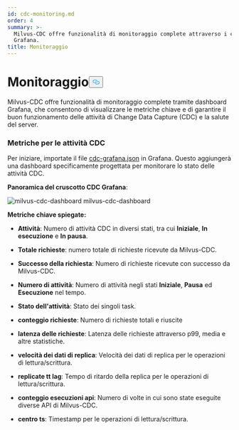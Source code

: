 ```yaml
---
id: cdc-monitoring.md
order: 4
summary: >-
  Milvus-CDC offre funzionalità di monitoraggio complete attraverso i cruscotti
  Grafana.
title: Monitoraggio
---
```

<h1 id="Monitoring" class="common-anchor-header">Monitoraggio<button data-href="#Monitoring" class="anchor-icon" translate="no">
      <svg translate="no"
        aria-hidden="true"
        focusable="false"
        height="20"
        version="1.1"
        viewBox="0 0 16 16"
        width="16"
      >
        <path
          fill="#0092E4"
          fill-rule="evenodd"
          d="M4 9h1v1H4c-1.5 0-3-1.69-3-3.5S2.55 3 4 3h4c1.45 0 3 1.69 3 3.5 0 1.41-.91 2.72-2 3.25V8.59c.58-.45 1-1.27 1-2.09C10 5.22 8.98 4 8 4H4c-.98 0-2 1.22-2 2.5S3 9 4 9zm9-3h-1v1h1c1 0 2 1.22 2 2.5S13.98 12 13 12H9c-.98 0-2-1.22-2-2.5 0-.83.42-1.64 1-2.09V6.25c-1.09.53-2 1.84-2 3.25C6 11.31 7.55 13 9 13h4c1.45 0 3-1.69 3-3.5S14.5 6 13 6z"
        ></path>
      </svg>
    </button></h1><p>Milvus-CDC offre funzionalità di monitoraggio complete tramite dashboard Grafana, che consentono di visualizzare le metriche chiave e di garantire il buon funzionamento delle attività di Change Data Capture (CDC) e la salute del server.</p>
<h3 id="Metrics-for-CDC-tasks" class="common-anchor-header">Metriche per le attività CDC</h3><p>Per iniziare, importate il file <a href="https://github.com/zilliztech/milvus-cdc/blob/main/server/configs/cdc-grafana.json">cdc-grafana.json</a> in Grafana. Questo aggiungerà una dashboard specificamente progettata per monitorare lo stato delle attività CDC.</p>
<p><strong>Panoramica del cruscotto CDC Grafana</strong>:</p>
<p>
  
   <span class="img-wrapper"> <img translate="no" src="/docs/v2.6.x/assets/milvus-cdc-dashboard.png" alt="milvus-cdc-dashboard" class="doc-image" id="milvus-cdc-dashboard" />
   </span> <span class="img-wrapper"> <span>milvus-cdc-dashboard</span> </span></p>
<p><strong>Metriche chiave spiegate:</strong></p>
<ul>
<li><p><strong>Attività</strong>: Numero di attività CDC in diversi stati, tra cui <strong>Iniziale</strong>, <strong>In esecuzione</strong> e <strong>In pausa</strong>.</p></li>
<li><p><strong>Totale richieste</strong>: numero totale di richieste ricevute da Milvus-CDC.</p></li>
<li><p><strong>Successo della richiesta</strong>: Numero di richieste ricevute con successo da Milvus-CDC.</p></li>
<li><p><strong>Numero di attività</strong>: Numero di attività negli stati <strong>Iniziale</strong>, <strong>Pausa</strong> ed <strong>Esecuzione</strong> nel tempo.</p></li>
<li><p><strong>Stato dell'attività</strong>: Stato dei singoli task.</p></li>
<li><p><strong>conteggio richieste</strong>: Numero di richieste totali e riuscite</p></li>
<li><p><strong>latenza delle richieste</strong>: Latenza delle richieste attraverso p99, media e altre statistiche.</p></li>
<li><p><strong>velocità dei dati di replica</strong>: Velocità dei dati di replica per le operazioni di lettura/scrittura.</p></li>
<li><p><strong>replicate tt lag</strong>: Tempo di ritardo della replica per le operazioni di lettura/scrittura.</p></li>
<li><p><strong>conteggio esecuzioni api</strong>: Numero di volte in cui sono state eseguite diverse API di Milvus-CDC.</p></li>
<li><p><strong>centro ts</strong>: Timestamp per le operazioni di lettura/scrittura.</p></li>
</ul>
